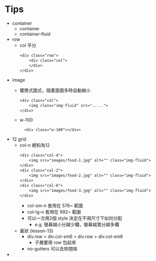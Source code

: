 # Tips
- container
  - container
  - container-fluid
- row
  - col 平分
    ```
    <div class="row">
        <div class="col">
        </div>
    </div>
    ```
- image
  - 響應式圖式，隨畫面圖多時自動縮小
    
    ```
    <div class="col">
        <img class="img-fluid" src=".....">
    </div>
    ```
  - w-100

    ```
      <div class="w-100"></div>
    ```
- 12 grid
  - col-n 總和為12
    ```
    <div class="col-4">
        <img src="images/food-1.jpg" alt="" class="img-fluid">
    </div>
    <div class="col-2">
        <img src="images/food-2.jpg" alt="" class="img-fluid">
    </div>
    <div class="col-6">
        <img src="images/food-3.jpg" alt="" class="img-fluid">
    </div>
    ```
    - col-sm-n 套用在 576~ 範圍
    - col-lg-n 套用在 992~ 範圍
    - 可以一次用2個 style 決定在不用尺寸下如何分配
      - e.g. 螢幕越小分越少欄，螢幕越寬分越多欄
  - 巢狀 (lesson-13)
    - div.row > div.col-sm6 > div.row > div.col-sm6
      - 子層要用 row 包起來
    - no-gutters 可以去除間隔 
- 